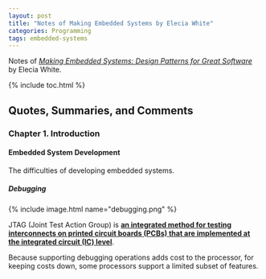 ```yaml
---
layout: post
title: "Notes of Making Embedded Systems by Elecia White"
categories: Programming
tags: embedded-systems
---
```


Notes of [*Making Embedded Systems: Design Patterns for Great Software*](https://www.amazon.com/dp/B005ZTO0LG) by Elecia White.

{% include toc.html %}

## Quotes, Summaries, and Comments

### Chapter 1. Introduction

#### Embedded System Development

The difficulties of developing embedded systems.

##### Debugging

{% include image.html name="debugging.png" %}

JTAG (Joint Test Action Group) is [**an integrated method for testing interconnects on printed circuit boards (PCBs) that are implemented at the integrated circuit (IC) level**](https://www.corelis.com/education/tutorials/jtag-tutorial/what-is-jtag/).

Because supporting debugging operations adds cost to the processor, for keeping costs down, some processors support a limited subset of features.